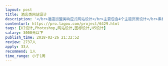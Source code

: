 ```yaml
---                
layout: post       
title: 酒店类网站设计           
description: '</br>酒店加盟类响应式网站设计</br>主要包含4个主题页面设计</br>素材美化，素材整合</br>有自主创新能力</br>给2-4个可参考类型</br>首页对话流，其他页面瀑布流</br>'     
contenturl: https://pro.lagou.com/project/6429.html      
tags: [UI设计,Photoshop,网站设计,图标设计,H5设计]            
salary: 3000元以下          
publish_time: 2018-02-26 21:32:52         
review: 2737人                   
apply: 33人                   
recommend: 1人                   
time_range: 小于1周              
---                 
```

